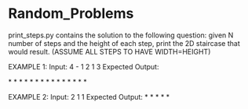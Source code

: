 # Random_Problems
<p>
  print_steps.py contains the solution to the following question: 
  given N number of steps and the height of each step, print the 2D staircase that would result. (ASSUME ALL STEPS TO HAVE WIDTH=HEIGHT)
</p>
<p>
EXAMPLE 1:
  Input:
  4 -
  1
  2
  1
  3
  Expected Output:
</p>
<p>
        * * * * 
        *
        *
      * * 
  * * * 
  *
* * 
*
</p>
<p>
EXAMPLE 2:
  Input:
  2
  1
  1
  Expected Output:
  * * 
* * 
*
  </p>
</p>
